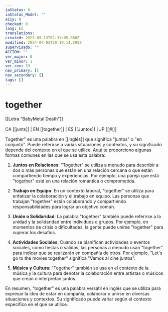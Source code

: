 ```yaml
---
iaStatus: 0
iaStatus_Model: ""
a11y: 0
checked: 0
lang: ES
translations: 
created: 2023-09-13T02:31:05.000Z
modified: 2024-04-03T20:19:14.293Z
supervisado: ""
ACCION: ""
ver_major: 0
ver_minor: 1
ver_rev: 23
nav_primary: []
nav_secondary: []
tags: []
---
```

# together

[[Letra "BabyMetal Death"]]

CA [[junts]] | EN [[together]] | ES [[Juntos]] | JP [[共]] 

Together" es una palabra en [[inglés]] que significa "juntos" o "en conjunto". Puede referirse a varias situaciones y contextos, y su significado depende del contexto en el que se utilice. Aquí te proporciono algunas formas comunes en las que se usa esta palabra:

1. **Juntos en Relaciones**: "Together" se utiliza a menudo para describir a dos o más personas que están en una relación cercana o que están compartiendo tiempo y experiencias. Por ejemplo, una pareja que está "together" está en una relación romántica o comprometida.
    
2. **Trabajo en Equipo**: En un contexto laboral, "together" se utiliza para enfatizar la colaboración y el trabajo en equipo. Las personas que trabajan "together" están colaborando y compartiendo responsabilidades para lograr un objetivo común.
    
3. **Unión o Solidaridad**: La palabra "together" también puede referirse a la unidad y la solidaridad entre individuos o grupos. Por ejemplo, en momentos de crisis o dificultades, la gente puede unirse "together" para superar los desafíos.
    
4. **Actividades Sociales**: Cuando se planifican actividades o eventos sociales, como fiestas o salidas, las personas a menudo usan "together" para indicar que se realizarán en compañía de otros. Por ejemplo, "Let's go to the movies together" significa "Vamos al cine juntos".
    
5. **Música y Cultura**: "Together" también se usa en el contexto de la música y la cultura para denotar la colaboración entre artistas o músicos que crean o interpretan juntos.
    

En resumen, "together" es una palabra versátil en inglés que se utiliza para expresar la idea de estar en compañía, colaborar o unirse en diversas situaciones y contextos. Su significado puede variar según el contexto específico en el que se utilice.
